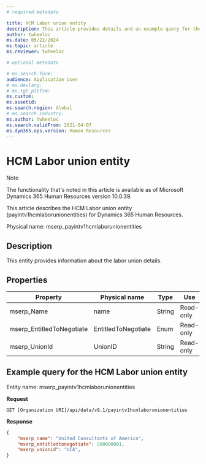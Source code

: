 ```yaml
---
# required metadata

title: HCM Labor union entity
description: This article provides details and an example query for the HCM Labor union entity in Microsoft Dynamics 365 Human Resources.
author: twheeloc
ms.date: 05/22/2024
ms.topic: article
ms.reviewer: twheeloc

# optional metadata

# ms.search.form: 
audience: Application User
# ms.devlang: 
# ms.tgt_pltfrm: 
ms.custom: 
ms.assetid: 
ms.search.region: Global
# ms.search.industry: 
ms.author: twheeloc
ms.search.validFrom: 2021-04-07
ms.dyn365.ops.version: Human Resources
---
```


# HCM Labor union entity

> [!NOTE]
> The functionality that's noted in this article is available as of Microsoft Dynamics 365 Human Resources version 10.0.39.

This article describes the HCM Labor union entity (payintv1hcmlaborunionentities) for Dynamics 365 Human Resources.

Physical name: mserp\_payintv1hcmlaborunionentities

## Description

This entity provides information about the labor union details.

## Properties

| Property | Physical name | Type | Use |
|---|---|---|---|
| mserp\_Name | name | String | Read-only |
| mserp\_EntitledToNegotiate | EntitledToNegotiate | Enum | Read-only |
| mserp\_UnionId | UnionID | String | Read-only |

## Example query for the HCM Labor union entity

Entity name: mserp\_payintv1hcmlaborunionentities

**Request**

```HTTP
GET [Organization URI]/api/data/v9.1/payintv1hcmlaborunionentities
```

**Response**

```JSON
{
    "mserp_name": "United Consultants of America",
    "mserp_entitledtonegotiate": 200000001,
    "mserp_unionid": "UCA",
}
```
